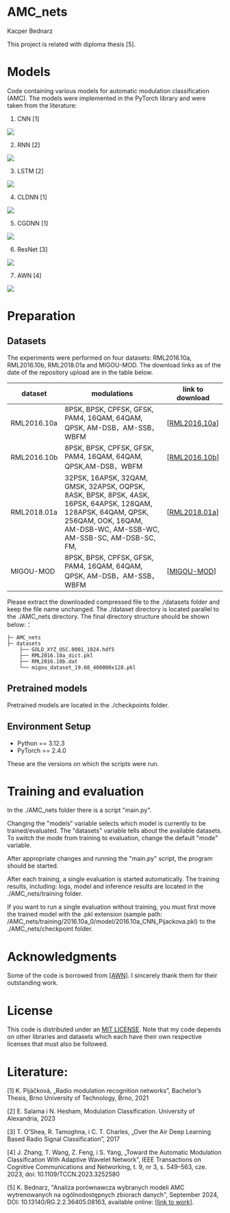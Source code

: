 # AMC_nets

Kacper Bednarz

This project is related with diploma thesis [5].

# Models
Code containing various models for automatic modulation classification (AMC).
The models were implemented in the PyTorch library and were taken from the literature:

1) CNN [1]

![](../assets/CNN_architektura.png)

2) RNN [2]

![](../assets/RNN_architektura.png)

3) LSTM [2]

![](../assets/LSTM_architektura.png)

4) CLDNN [1]

![](../assets/CLDNN_architektura.png)

5) CGDNN [1]

![](../assets/CGDNN_architektura.png)

6) ResNet [3]

![](../assets/ResNet_architektura.png)

7) AWN [4]

![](../assets/AWN_architektura.png)

# Preparation
## Datasets
The experiments were performed on four datasets: RML2016.10a, RML2016.10b, RML2018.01a and MIGOU-MOD. The download links as of the date of the repository upload are in the table below.

| dataset     | modulations                                         | link to download         |
| ----------- | ------------------------------------------------------------ | ------------------------ |
| RML2016.10a | 8PSK, BPSK, CPFSK, GFSK, PAM4, 16QAM, 64QAM, QPSK, AM-DSB，AM-SSB，WBFM |[[RML2016.10a](https://www.kaggle.com/datasets/raindrops12/rml201610a)]|
| RML2016.10b | 8PSK, BPSK, CPFSK, GFSK, PAM4, 16QAM, 64QAM, QPSK,AM-DSB，WBFM |[[RML2016.10b](https://www.kaggle.com/datasets/marwanabudeeb/rml201610b)]|
| RML2018.01a | 32PSK, 16APSK, 32QAM, GMSK, 32APSK, OQPSK, 8ASK, BPSK, 8PSK, 4ASK, 16PSK, 64APSK, 128QAM, 128APSK, 64QAM, QPSK, 256QAM, OOK, 16QAM, AM-DSB-WC, AM-SSB-WC, AM-SSB-SC, AM-DSB-SC, FM, |[[RML2018.01a](https://www.kaggle.com/datasets/pinxau1000/radioml2018)]|
| MIGOU-MOD | 8PSK, BPSK, CPFSK, GFSK, PAM4, 16QAM, 64QAM, QPSK, AM-DSB，AM-SSB，WBFM |[[MIGOU-MOD](https://data.mendeley.com/datasets/fkwr8mzndr/1)]|

Please extract the downloaded compressed file to the ./datasets folder and keep the file name unchanged. The ./dataset directory is located parallel to the ./AMC_nets directory. The final directory structure should be shown below:：

```
├─ AMC_nets
├─ datasets
    ├── GOLD_XYZ_OSC.0001_1024.hdf5
    ├── RML2016.10a_dict.pkl
    ├── RML2016.10b.dat
    └── migou_dataset_19.08_400000x128.pkl
```

## Pretrained models
Pretrained models are located in the ./checkpoints folder.

## Environment Setup
- Python == 3.12.3
- PyTorch == 2.4.0 

These are the versions on which the scripts were run.

# Training and evaluation

In the ./AMC_nets folder there is a script "main.py".

Changing the "models" variable selects which model is currently to be trained/evaluated.
The "datasets" variable tells about the available datasets.
To switch the mode from training to evaluation, change the default "mode" variable.

After appropriate changes and running the "main.py" script, the program should be started.

After each training, a single evaluation is started automatically. The training results, including: logs, model and inference results are located in the ./AMC_nets/training folder.

If you want to run a single evaluation without training, you must first move the trained model with the .pkl extension (sample path: /AMC_nets/training/2016.10a_0/model/2016.10a_CNN_Pijackova.pkl) to the ./AMC_nets/checkpoint folder.

# Acknowledgments
Some of the code is borrowed from [[AWN](https://github.com/zjwfufu/AWN?tab=readme-ov-file)]. I sincerely thank them for their outstanding work.

# License
This code is distributed under an [MIT LICENSE](https://github.com/kacperbednarz1997/AMC_nets/blob/main/LICENSE). Note that my code depends on other libraries and datasets which each have their own respective licenses that must also be followed.

# Literature:
[1] K. Pijáčková, „Radio modulation recognition networks”, Bachelor’s Thesis, Brno University of Technology, Brno, 2021

[2] E. Salama i N. Hesham, Modulation Classification. University of Alexandria, 2023

[3] T. O’Shea, R. Tamoghna, i C. T. Charles, „Over the Air Deep Learning Based Radio Signal Classification”, 2017

[4] J. Zhang, T. Wang, Z. Feng, i S. Yang, „Toward the Automatic Modulation Classification With Adaptive Wavelet Network”, IEEE Transactions on Cognitive Communications and Networking, t. 9, nr 3, s. 549–563, cze. 2023, doi: 10.1109/TCCN.2023.3252580

[5] K. Bednarz, "Analiza porównawcza wybranych modeli AMC wytrenowanych na ogólnodostępnych zbiorach danych", September 2024, DOI: 10.13140/RG.2.2.36405.08163, available online: [[link to work](https://www.researchgate.net/publication/384660524_Analiza_porownawcza_wybranych_modeli_AMC_wytrenowanych_na_ogolnodostepnych_zbiorach_danych)].
